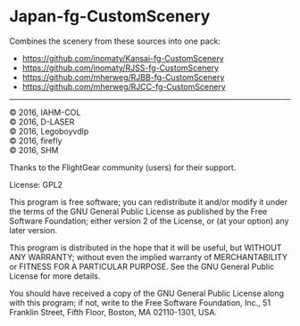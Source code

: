 # Japan-fg-CustomScenery

Combines the scenery from these sources into one pack:

* https://github.com/inomaty/Kansai-fg-CustomScenery
* https://github.com/inomaty/RJSS-fg-CustomScenery
* https://github.com/mherweg/RJBB-fg-CustomScenery
* https://github.com/mherweg/RJCC-fg-CustomScenery

***

:copyright: 2016, IAHM-COL <br>
:copyright: 2016, D-LASER <br>
:copyright: 2016, Legoboyvdlp <br>
:copyright: 2016, firefly <br>
:copyright: 2016, SHM <br>

Thanks to the FlightGear community (users) for their support.

License: GPL2

This program is free software; you can redistribute it and/or
modify it under the terms of the GNU General Public License
as published by the Free Software Foundation; either version 2
of the License, or (at your option) any later version.

This program is distributed in the hope that it will be useful,
but WITHOUT ANY WARRANTY; without even the implied warranty of
MERCHANTABILITY or FITNESS FOR A PARTICULAR PURPOSE.  See the
GNU General Public License for more details.

You should have received a copy of the GNU General Public License
along with this program; if not, write to the Free Software
Foundation, Inc., 51 Franklin Street, Fifth Floor, Boston, MA  02110-1301, USA.
